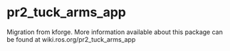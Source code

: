 pr2_tuck_arms_app
=================

Migration from kforge. More information available about this package can be found at wiki.ros.org/pr2_tuck_arms_app
